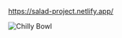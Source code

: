 https://salad-project.netlify.app/

![Chilly Bowl](https://github.com/gdutralagares/salad-project/assets/61439293/8d4b518d-ea93-4d79-9ae1-cbae3e90bf48)
